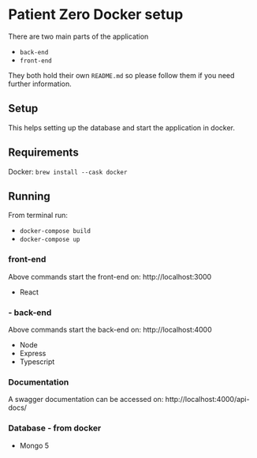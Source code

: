 # Patient Zero Docker setup

There are two main parts of the application

- `back-end`
- `front-end`

They both hold their own `README.md` so please follow them if you need further information.

## Setup

This helps setting up the database and start the application in docker.

## Requirements

Docker: `brew install --cask docker`

## Running

From terminal run:

- `docker-compose build`
- `docker-compose up`

### front-end

Above commands start the front-end on: http://localhost:3000

- React

### - back-end

Above commands start the back-end on: http://localhost:4000

- Node
- Express
- Typescript

### Documentation

A swagger documentation can be accessed on: http://localhost:4000/api-docs/

### Database - from docker

- Mongo 5
